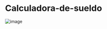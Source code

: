 # Calculadora-de-sueldo

![image](https://github.com/edgardoPlata/Calculadora-de-sueldo/assets/110790324/862de194-a2f7-475c-9d9e-47e9789af014)
